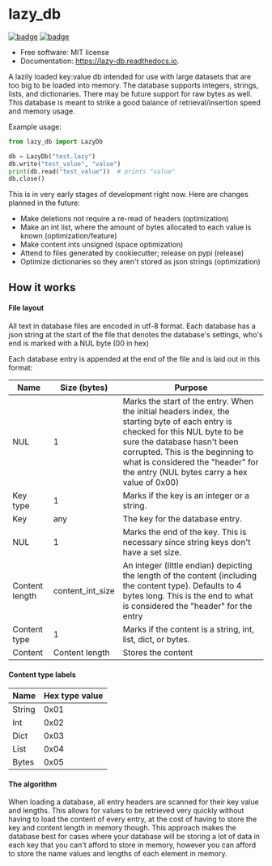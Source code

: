 # lazy_db

[![badge](https://img.shields.io/pypi/v/lazy_db.svg)](https://pypi.python.org/pypi/lazy_db)
[![badge](https://readthedocs.org/projects/lazy-db/badge/?version=latest)](https://lazy-db.readthedocs.io/en/latest/?version=latest)

* Free software: MIT license
* Documentation: https://lazy-db.readthedocs.io.

A lazily loaded key:value db intended for use with large datasets that are too big to be loaded into memory. The database supports integers, strings, lists, and dictionaries. There may be future support for raw bytes as well. This database is meant to strike a good balance of retrieval/insertion speed and memory usage.

Example usage:

```python
from lazy_db import LazyDb

db = LazyDb("test.lazy")
db.write("test_value", "value")
print(db.read("test_value"))  # prints "value"
db.close()
```

This is in very early stages of development right now. Here are changes planned in the future:

* Make deletions not require a re-read of headers (optimization)
* Make an int list, where the amount of bytes allocated to each value is known (optimization/feature)
* Make content ints unsigned (space optimization)
* Attend to files generated by cookiecutter; release on pypi (release)
* Optimize dictionaries so they aren't stored as json strings (optimization)

## How it works

#### File layout

All text in database files are encoded in utf-8 format. Each database has a json string at the start of the file that denotes the database's settings, who's end is marked with a NUL byte (00 in hex)

Each database entry is appended at the end of the file and is laid out in this format:

Name           | Size (bytes)     | Purpose
---------------|------------------|-------------
NUL            | 1                | Marks the start of the entry. When the initial headers index, the starting byte of each entry is checked for this NUL byte to be sure the database hasn't been corrupted. This is the beginning to what is considered the "header" for the entry (NUL bytes carry a hex value of 0x00)
Key type       | 1                | Marks if the key is an integer or a string.
Key            | any              | The key for the database entry.
NUL            | 1                | Marks the end of the key. This is necessary since string keys don't have a set size.
Content length | content_int_size | An integer (little endian) depicting the length of the content (including the content type). Defaults to 4 bytes long. This is the end to what is considered the "header" for the entry
Content type   | 1                | Marks if the content is a string, int, list, dict, or bytes.
Content        | Content length   | Stores the content

#### Content type labels

Name     | Hex type value
---------|---------------
String   | 0x01
Int      | 0x02
Dict     | 0x03
List     | 0x04
Bytes    | 0x05

#### The algorithm

When loading a database, all entry headers are scanned for their key value and lengths. This allows for values to be retrieved very quickly without having to load the content of every entry, at the cost of having to store the key and content length in memory though. This approach makes the database best for cases where your database will be storing a lot of data in each key that you can't afford to store in memory, however you can afford to store the name values and lengths of each element in memory.
